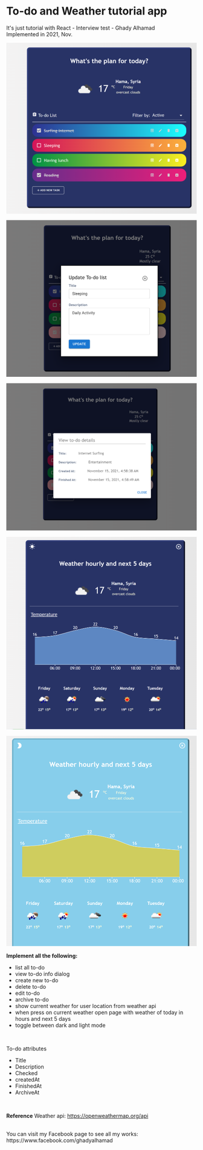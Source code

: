 
<h1>To-do and Weather tutorial app </h1> 

It's just tutorial with React - Interview test - Ghady Alhamad  
Implemented in 2021, Nov.


![Todo1](https://raw.githubusercontent.com/GhadyAlhamad/TodoApp/main/samples/1.PNG)
  
![Todo3](https://raw.githubusercontent.com/GhadyAlhamad/TodoApp/main/samples/3.PNG?raw=true)
 
![Todo4](https://raw.githubusercontent.com/GhadyAlhamad/TodoApp/main/samples/5.PNG?raw=true)
 
![Todo5](https://raw.githubusercontent.com/GhadyAlhamad/TodoApp/main/samples/9.PNG?raw=true)
 
![Todo6](https://raw.githubusercontent.com/GhadyAlhamad/TodoApp/main/samples/10.PNG?raw=true)


<b>Implement all the following: </b>
<ul>
<li>list all to-do</li>
<li>view to-do info dialog</li>
<li>create new to-do</li>
<li>delete to-do</li>
<li>edit to-do</li>
<li>archive to-do</li>
<li>show current weather for user location from weather api</li>
<li>when press on current weather open page with weather of today in hours and next 5 days</li>
<li>toggle between dark and light mode</li>
</ul>
<br/>  
  
To-do attributes
<ul>
<li>Title</li>
<li>Description</li>
<li>Checked</li>
<li>createdAt</li>
<li>FinishedAt</li>
<li>ArchiveAt</li>
</ul>
<br/>  

<b>Reference</b>
Weather api: https://openweathermap.org/api

<br/>  
You can visit my Facebook page to see all my works:
https://www.facebook.com/ghadyalhamad


 


